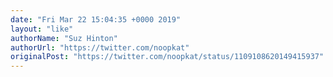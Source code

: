 ```yaml
---
date: "Fri Mar 22 15:04:35 +0000 2019"
layout: "like"
authorName: "Suz Hinton"
authorUrl: "https://twitter.com/noopkat"
originalPost: "https://twitter.com/noopkat/status/1109108620149415937"
---
```

